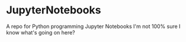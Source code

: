 # JupyterNotebooks
A repo for Python programming Jupyter Notebooks
I'm not 100% sure I know what's going on here?

